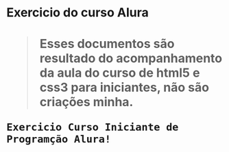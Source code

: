 <h1>Exercicio do curso Alura<h1>

>Esses documentos são resultado do acompanhamento da aula do curso de html5 e css3 para iniciantes, não são criações minha.

``````
Exercicio Curso Iniciante de Programção Alura!
``````
